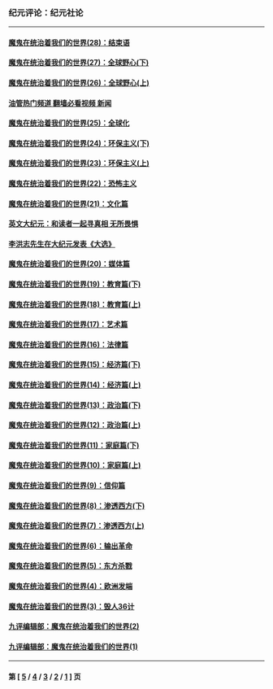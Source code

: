 ### 纪元评论：纪元社论
---
#### [魔鬼在统治着我们的世界(28)：结束语](../../pages/nsc422/n10936246.md?11190330) 
#### [魔鬼在统治着我们的世界(27)：全球野心(下)](../../pages/nsc422/n10928319.md?11190330) 
#### [魔鬼在统治着我们的世界(26)：全球野心(上)](../../pages/nsc422/n10900318.md?11190330) 
#### [油管热门频道 翻墙必看视频 新闻](ok?11190330)
#### [魔鬼在统治着我们的世界(25)：全球化](../../pages/nsc422/n10788205.md?11190330) 
#### [魔鬼在统治着我们的世界(24)：环保主义(下)](../../pages/nsc422/n10695307.md?11190330) 
#### [魔鬼在统治着我们的世界(23)：环保主义(上)](../../pages/nsc422/n10688613.md?11190330) 
#### [魔鬼在统治着我们的世界(22)：恐怖主义](../../pages/nsc422/n10614727.md?11190330) 
#### [魔鬼在统治着我们的世界(21)：文化篇](../../pages/nsc422/n10597706.md?11190330) 
#### [英文大纪元：和读者一起寻真相 无所畏惧](../../pages/nsc422/n12542027.md?11190330) 
#### [李洪志先生在大纪元发表《大选》](../../pages/nsc422/n12534746.md?11190330) 
#### [魔鬼在统治着我们的世界(20)：媒体篇](../../pages/nsc422/n10586579.md?11190330) 
#### [魔鬼在统治着我们的世界(19)：教育篇(下)](../../pages/nsc422/n10564808.md?11190330) 
#### [魔鬼在统治着我们的世界(18)：教育篇(上)](../../pages/nsc422/n10526970.md?11190330) 
#### [魔鬼在统治着我们的世界(17)：艺术篇](../../pages/nsc422/n10499093.md?11190330) 
#### [魔鬼在统治着我们的世界(16)：法律篇](../../pages/nsc422/n10485969.md?11190330) 
#### [魔鬼在统治着我们的世界(15)：经济篇(下)](../../pages/nsc422/n10469975.md?11190330) 
#### [魔鬼在统治着我们的世界(14)：经济篇(上)](../../pages/nsc422/n10457370.md?11190330) 
#### [魔鬼在统治着我们的世界(13)：政治篇(下)](../../pages/nsc422/n10448270.md?11190330) 
#### [魔鬼在统治着我们的世界(12)：政治篇(上)](../../pages/nsc422/n10444576.md?11190330) 
#### [魔鬼在统治着我们的世界(11)：家庭篇(下)](../../pages/nsc422/n10440961.md?11190330) 
#### [魔鬼在统治着我们的世界(10)：家庭篇(上)](../../pages/nsc422/n10435448.md?11190330) 
#### [魔鬼在统治着我们的世界(9)：信仰篇](../../pages/nsc422/n10432159.md?11190330) 
#### [魔鬼在统治着我们的世界(8)：渗透西方(下)](../../pages/nsc422/n10429603.md?11190330) 
#### [魔鬼在统治着我们的世界(7)：渗透西方(上)](../../pages/nsc422/n10426013.md?11190330) 
#### [魔鬼在统治着我们的世界(6)：输出革命](../../pages/nsc422/n10421536.md?11190330) 
#### [魔鬼在统治着我们的世界(5)：东方杀戮](../../pages/nsc422/n10417707.md?11190330) 
#### [魔鬼在统治着我们的世界(4)：欧洲发端](../../pages/nsc422/n10414890.md?11190330) 
#### [魔鬼在统治着我们的世界(3)：毁人36计](../../pages/nsc422/n10411583.md?11190330) 
#### [九评编辑部：魔鬼在统治着我们的世界(2)](../../pages/nsc422/n10410036.md?11190330) 
#### [九评编辑部：魔鬼在统治着我们的世界(1)](../../pages/nsc422/n10406825.md?11190330) 

---
#### 第 [ [5](./5.md?11190330) / [4](./4.md?11190330) / [3](./3.md?11190330) / [2](./2.md?11190330) / [1](./1.md?11190330) ] 页
